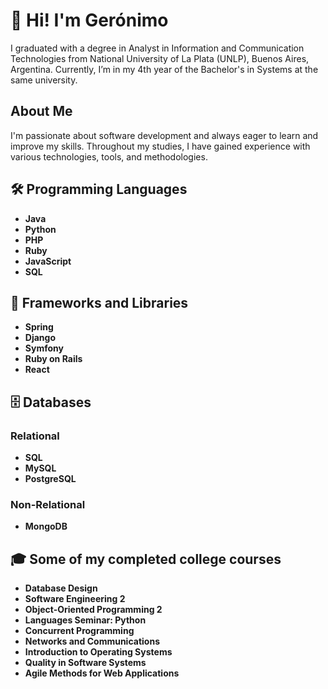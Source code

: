 # 👋 Hi! I'm Gerónimo  

I graduated with a degree in Analyst in Information and Communication Technologies from National University of La Plata (UNLP), Buenos Aires, Argentina. Currently, I’m in my 4th year of the Bachelor's in Systems at the same university.
## About Me  
I'm passionate about software development and always eager to learn and improve my skills. Throughout my studies, I have gained experience with various technologies, tools, and methodologies.  

## 🛠️ Programming Languages  
- **Java**  
- **Python**  
- **PHP**
- **Ruby**
- **JavaScript**  
- **SQL**


## 🧰 Frameworks and Libraries  
- **Spring**  
- **Django**  
- **Symfony**
- **Ruby on Rails**  
- **React**  

## 🗄️ Databases  
### Relational  
- **SQL**  
- **MySQL**  
- **PostgreSQL**  

### Non-Relational  
- **MongoDB**  

## 🎓 Some of my completed college courses 
- **Database Design**  
- **Software Engineering 2**  
- **Object-Oriented Programming 2**  
- **Languages Seminar: Python**  
- **Concurrent Programming**  
- **Networks and Communications**  
- **Introduction to Operating Systems**  
- **Quality in Software Systems**  
- **Agile Methods for Web Applications**  
 
